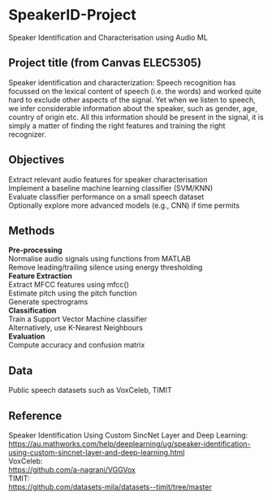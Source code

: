# SpeakerID-Project
Speaker Identification and Characterisation using Audio ML
## Project title (from Canvas ELEC5305)
Speaker identification and characterization:
Speech recognition has focussed on the lexical content of speech (i.e. the words) and worked quite hard to exclude other aspects of the signal. Yet when we listen to speech, we infer considerable information about the speaker, such as gender, age, country of origin etc. All this information should be present in the signal, it is simply a matter of finding the right features and training the right recognizer.
## Objectives
Extract relevant audio features for speaker characterisation<br>
Implement a baseline machine learning classifier (SVM/KNN)<br>
Evaluate classifier performance on a small speech dataset<br>
Optionally explore more advanced models (e.g., CNN) if time permits
## Methods
**Pre-processing**<br>
Normalise audio signals using functions from MATLAB<br>
Remove leading/trailing silence using energy thresholding<br>
**Feature Extraction**<br>
Extract MFCC features using mfcc()<br>
Estimate pitch using the pitch function<br>
Generate spectrograms<br>
**Classification**<br>
Train a Support Vector Machine classifier<br>
Alternatively, use K-Nearest Neighbours <br>
**Evaluation**<br>
Compute accuracy and confusion matrix
## Data
Public speech datasets such as VoxCeleb, TIMIT
## Reference
Speaker Identification Using Custom SincNet Layer and Deep Learning:<br>
https://au.mathworks.com/help/deeplearning/ug/speaker-identification-using-custom-sincnet-layer-and-deep-learning.html<br>
VoxCeleb:<br>
https://github.com/a-nagrani/VGGVox<br>
TIMIT:<br>
https://github.com/datasets-mila/datasets--timit/tree/master
